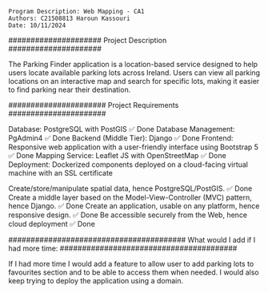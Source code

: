 ~~~~~~~~~~~~~~~~~~~~~~~~~~~~~~~~~~~~~~~~~~~~~~~~~~~~~~~~~~~~~~~~~~~
Program Description: Web Mapping - CA1
Authors: C21508813 Haroun Kassouri
Date: 10/11/2024
~~~~~~~~~~~~~~~~~~~~~~~~~~~~~~~~~~~~~~~~~~~~~~~~~~~~~~~~~~~~~~~~~~~

#####################
 Project Description
#####################

The Parking Finder application is a location-based service designed to help users locate available parking lots across Ireland. Users can view all parking locations on an interactive map and search for specific lots,
making it easier to find parking near their destination. 

######################
 Project Requirements
######################

Database: PostgreSQL with PostGIS ✅ Done
Database Management: PgAdmin4     ✅ Done
Backend (Middle Tier): Django     ✅ Done
Frontend: Responsive web application with a user-friendly interface using Bootstrap 5 ✅ Done
Mapping Service: Leaflet JS with OpenStreetMap    ✅ Done
Deployment: Dockerized components deployed on a cloud-facing virtual machine with an SSL certificate

Create/store/manipulate spatial data, hence PostgreSQL/PostGIS. ✅ Done
Create a middle layer based on the Model-View-Controller (MVC) pattern, hence Django. ✅ Done
Create an application, usable on any platform, hence responsive design. ✅ Done
Be accessible securely from the Web, hence cloud deployment ✅ Done

########################################
 What would I add if I had more time:
########################################

If I had more time I would add a feature to allow user to add parking lots to favourites section and to be able to access them when needed. I would also keep trying to deploy the application using a domain.
